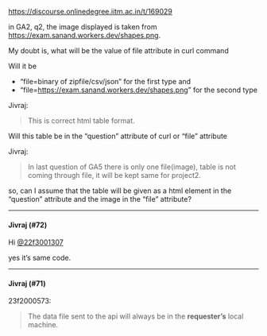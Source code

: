 https://discourse.onlinedegree.iitm.ac.in/t/169029

in GA2, q2, the image displayed is taken from <a href="https://exam.sanand.workers.dev/shapes.png" rel="noopener nofollow ugc">https://exam.sanand.workers.dev/shapes.png</a>.</p>
<p>My doubt is, what will be the value of file attribute in curl command</p>
<p>Will it be</p>
<ul>
<li>“file=binary of zipfile/csv/json” for the first type and</li>
<li>“file=<a href="https://exam.sanand.workers.dev/shapes.png" rel="noopener nofollow ugc">https://exam.sanand.workers.dev/shapes.png</a>” for the second type</li>
</ul>
<aside class="quote group-ds-students" data-post="71" data-topic="169029" data-username="Jivraj">
<div class="title">
<div class="quote-controls"></div>
 Jivraj:</div>
<blockquote>
<p>This is correct html table format.</p>
</blockquote>
</aside>
<p>Will this table be in the “question” attribute of curl or “file” attribute</p>
<aside class="quote group-ds-students" data-post="71" data-topic="169029" data-username="Jivraj">
<div class="title">
<div class="quote-controls"></div>
 Jivraj:</div>
<blockquote>
<p>In last question of GA5 there is only one file(image), table is not coming through file, it will be kept same for project2.</p>
</blockquote>
</aside>
<p>so, can I assume that the table will be given as a html element in the “question” attribute and the image in the “file” attribute?</p><hr>

<h4>Jivraj (#72)</h4>
<p>Hi <a class="mention" href="/u/22f3001307">@22f3001307</a></p>
<p>yes it’s same code.</p><hr>

<h4>Jivraj (#71)</h4>
<aside class="quote group-ds-students" data-post="68" data-topic="169029" data-username="23f2000573">
<div class="title">
<div class="quote-controls"></div>
 23f2000573:</div>
<blockquote>
<p>The data file sent to the api will always be in the <strong>requester’s</strong> local machine.
